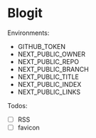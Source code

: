 # Blogit

Environments:

- GITHUB_TOKEN
- NEXT_PUBLIC_OWNER
- NEXT_PUBLIC_REPO
- NEXT_PUBLIC_BRANCH
- NEXT_PUBLIC_TITLE
- NEXT_PUBLIC_INDEX
- NEXT_PUBLIC_LINKS

Todos:

- [ ] RSS
- [ ] favicon
